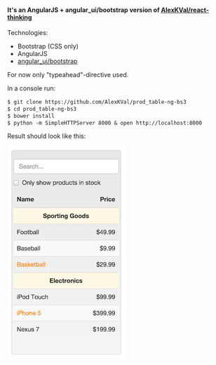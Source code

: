 #### It's an AngularJS + angular_ui/bootstrap version of [AlexKVal/react-thinking](https://github.com/AlexKVal/react-thinking/)

Technologies:
- Bootstrap (CSS only)
- AngularJS
- [angular_ui/bootstrap](https://github.com/angular-ui/bootstrap)

For now only "typeahead"-directive used.

In a console run:

    $ git clone https://github.com/AlexKVal/prod_table-ng-bs3
    $ cd prod_table-ng-bs3
    $ bower install
    $ python -m SimpleHTTPServer 8000 & open http://localhost:8000

Result should look like this:

![](https://raw.githubusercontent.com/AlexKVal/react-thinking/images/images/result.png)
